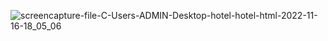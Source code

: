 ![screencapture-file-C-Users-ADMIN-Desktop-hotel-hotel-html-2022-11-16-18_05_06](https://user-images.githubusercontent.com/114914614/202182741-9fb9ce18-d492-4fde-8ec6-68cdca139c28.png)
